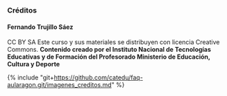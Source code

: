 ### Créditos

#### Fernando Trujillo Sáez

CC BY SA Este curso y sus materiales se distribuyen con licencia Creative Commons. **Contenido creado por el Instituto Nacional de Tecnologías Educativas y de Formación del Profesorado Ministerio de Educación, Cultura y Deporte**


{% include "git+https://github.com/catedu/faq-aularagon.git/imagenes_creditos.md" %}
